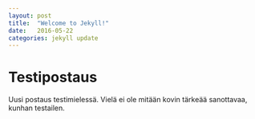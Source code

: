 ```yaml
---
layout: post
title:  "Welcome to Jekyll!"
date:   2016-05-22
categories: jekyll update
---
```


Testipostaus
===
Uusi postaus testimielessä. Vielä ei ole mitään kovin tärkeää sanottavaa, kunhan testailen.

